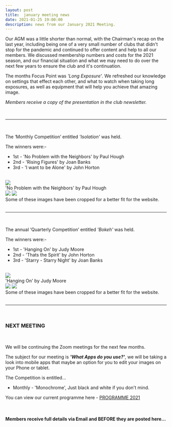 ```yaml
---
layout: post
title:  january meeting news
date: 2021-01-25 19:00:00
description: news from our January 2021 Meeting.
---
```


Our AGM was a little shorter than normal, with the Chairman's recap on the last year, including being one of a very small number of clubs that didn't stop for the pandemic and continued to offer content and help to all our members. We discussed membership numbers and costs for the 2021 season, and our financial situation and what we may need to do over the next few years to ensure the club and it's continuation.

The months Focus Point was *'Long Exposure'*. We refreshed our knowledge on settings that effect each other, and what to watch when taking long exposures, as well as equipment that will help you achieve that amazing image.

*Members receive a copy of the presentation in the club newsletter.*

<br>

<hr>

<br>

The ‘Monthly Competition’ entitled *'Isolation'* was held.

The winners were:-

<ul>
	<li>1st - 'No Problem with the Neighbors' by Paul Hough</li>
	<li>2nd - 'Rising Figures' by Joan Banks</li>
	<li>3rd - 'I want to be Alone' by John Horton</li>
</ul>

<br>

<div class="img_row">
	<img class="col three" src="{{ site.baseurl }}/assets/img/January21Monthly_Competition/04 - No problem with the Neighbours.jpg">
</div>
<div class="col three caption">
	'No Problem with the Neighbors' by Paul Hough
</div>

<div class="img_row">
	<img class="col two" src="{{ site.baseurl }}/assets/img/January21Monthly_Competition/09 - Rising Numbers.jpg">
	<img class="col one" src="{{ site.baseurl }}/assets/img/January21Monthly_Competition/02 - I want to be alone.jpg">
</div>

<div class="col three caption">
	Some of these images have been cropped for a better fit for the website.
</div>

<br>

<hr>

<br>

The annual ‘Quarterly Competition’ entitled *'Bokeh'* was held.

The winners were:-

<ul>
	<li>1st - 'Hanging On' by Judy Moore</li>
	<li>2nd - 'Thats the Spirit' by John Horton</li>
	<li>3rd - 'Starry - Starry Night' by Joan Banks</li>
</ul>

<br>

<div class="img_row">
	<img class="col three" src="{{ site.baseurl }}/assets/img/January21Quarterly_Competition/02 - Hanging On.jpg">
</div>
<div class="col three caption">
	'Hanging On' by Judy Moore
</div>

<div class="img_row">
	<img class="col two" src="{{ site.baseurl }}/assets/img/January21Quarterly_Competition/05 - Thats the Spirit.jpg">
	<img class="col one" src="{{ site.baseurl }}/assets/img/January21Quarterly_Competition/06 - Starry - Starry Night.jpg">
</div>

<div class="col three caption">
	Some of these images have been cropped for a better fit for the website.
</div>

<br>

<hr>

<br>

### NEXT MEETING
<br>

We will be continuing the Zoom meetings for the next few months.  

The subject for our meeting is <strong>*'What Apps do you use?'*</strong>, we will be taking a look into mobile apps that maybe an option for you to edit your images on your Phone or tablet.

The Competition is entitled...
<ul>
<li>Monthly - 'Monochrome', Just black and white if you don't mind.</li>
<!-- <li>Quarterly -  'Bokeh'</li> -->
</ul>


You can view our current programme here - <a href="{{ site.baseurl }}/programme/2020-11-25-Forward-Programme-2021">PROGRAMME 2021</a>

<br>

#### Members receive full details via Email and BEFORE they are posted here...